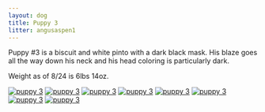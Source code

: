 ```yaml
---
layout: dog
title: Puppy 3
litter: angusaspen1
---
```


Puppy #3 is a biscuit and white pinto with a dark black mask. His blaze goes all the way down his neck and his head coloring is particularly dark.

Weight as of 8/24 is 6lbs 14oz.

[![puppy 3](http://farm6.staticflickr.com/5582/14798443287_8fe717f898_z_d.jpg)](https://www.flickr.com/photos/126812864@N04/14798443287/in/set-72157646266085919)
[![puppy 3](http://farm4.staticflickr.com/3893/14798360590_4ecbd17fc8_z_d.jpg)](https://www.flickr.com/photos/126812864@N04/14798360590/in/set-72157646266085919)
[![puppy 3](http://farm4.staticflickr.com/3903/14962044216_68d80bc039_z_d.jpg)](https://www.flickr.com/photos/126812864@N04/14962044216/in/set-72157646266085919)
[![puppy 3](http://farm4.staticflickr.com/3887/14981913671_beb6af0054_z_d.jpg)](https://www.flickr.com/photos/126812864@N04/14981913671/in/set-72157646266085919)
[![puppy 3](http://farm4.staticflickr.com/3910/14798455537_1618990137_z_d.jpg)](https://www.flickr.com/photos/126812864@N04/14798455537/in/set-72157646266085919)
[![puppy 3](http://farm4.staticflickr.com/3873/14798290560_ed340a0a8e_z_d.jpg)](https://www.flickr.com/photos/126812864@N04/14798290560/in/set-72157646266085919)
[![puppy 3](http://farm6.staticflickr.com/5583/14984620862_b945aebaa2_z_d.jpg)](https://www.flickr.com/photos/126812864@N04/14984620862/in/set-72157646266085919)
[![puppy 3](http://farm6.staticflickr.com/5575/14798301770_d90157374e_z_d.jpg)](https://www.flickr.com/photos/126812864@N04/14798301770/in/set-72157646266085919)

